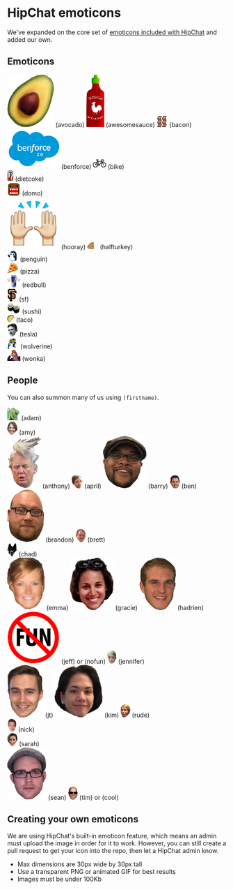 # HipChat emoticons

We've expanded on the core set of [emoticons included with HipChat](http://hipchat-emoticons.nyh.name) and added our own.


## Emoticons

![avocado](src/avocado.png) (avocado)
![awesomesauce](src/awesomesauce.png) (awesomesauce)
![bacon](src/bacon.png) (bacon)  
![benforce](src/benforce.png) (benforce)
![bike](src/bike.png) (bike)  
![dietcoke](src/dietcoke.png) (dietcoke)  
![domo](src/domo.gif) (domo)  
![hooray](src/hooray.png) (hooray)
![halfturkey](src/1_2_turkey.png) (halfturkey)  
![penguin](src/penguin.gif) (penguin)  
![pizza](src/pizza.png) (pizza)  
![redbull](src/redbull.png) (redbull)  
![sf](src/sf.png) (sf)  
![sushi](src/sushi.png) (sushi)  
![taco](src/taco.png) (taco)  
![tesla](src/tesla.png) (tesla)  
![wolverine](src/wolverine.gif) (wolverine)  
![wonka](src/wonka.png) (wonka)  


## People

You can also summon many of us using `(firstname)`.

![adam](src/adam.png) (adam)  
![amy](src/amy.png) (amy)  
![anthony](src/anthony.png) (anthony)
![april](src/april.png) (april)
![barry](src/barry.png) (barry)
![ben](src/ben.png) (ben)
![brandon](src/brandon.png) (brandon)
![brett](src/brett.png) (brett)  
![chad](src/chad.png) (chad)  
![emma](src/emma.png) (emma)
![gracie](src/gracie.png) (gracie)
![hadrien](src/hadrien.png) (hadrien)
![jeff](src/nofun.png) (jeff) or (nofun)
![jennifer](src/jennifer.png) (jennifer)  
![jt](src/jt.png) (jt)
![kim](src/kim.png) (kim)
![rude](src/rude.png) (rude)  
![nick](src/nick.png) (nick)  
![sarah](src/sarah2.png) (sarah)  
![sean](src/sean.png) (sean)
![tim](src/tim.png) (tim) or (cool)  

## Creating your own emoticons

We are using HipChat's built-in emoticon feature, which means an admin must upload the image in order for it to work. However, you can still create a pull request to get your icon into the repo, then let a HipChat admin know.

* Max dimensions are 30px wide by 30px tall
* Use a transparent PNG or animated GIF for best results
* Images must be under 100Kb

